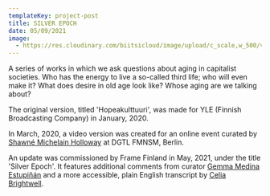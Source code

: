 ```yaml
---
templateKey: project-post
title: SILVER EPOCH
date: 05/09/2021
image:
  - https://res.cloudinary.com/biitsicloud/image/upload/c_scale,w_500/v1596108033/bcloud/36C.jpg
---
```

A series of works in which we ask questions about aging in capitalist societies.  Who has the energy to live a so-called third life; who will even make it? What does desire in old age look like? Whose aging are we talking about?

The original version, titled 'Hopeakulttuuri', was made for YLE (Finnish Broadcasting Company) in January, 2020. 

In March, 2020, a video version was created for an online event curated by [Shawné Michelain Holloway](https://www.shawnemichaelainholloway.com/) at DGTL FMNSM, Berlin.

An update was commissioned by Frame Finland in May, 2021, under the title 'Silver Epoch'. It features additional comments from curator [Gemma Medina Estupiñán](https://frame-finland.fi/en/programme/visitor-programme/gemma-medina-estupinan/) and a more accessible, plain English transcript by [Celia Brightwell](https://celiabrightwell.com/).